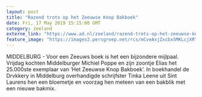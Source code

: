 ```yaml
---
layout: post
title: "Razend trots op het Zeeuwse Knop Bakboek"
date: Fri, 17 May 2019 15:15:00 GMT
category: zeeland
externe_link: "https://www.ad.nl/zeeland/razend-trots-op-het-zeeuwse-knop-bakboek~a5ceabb5/"
feature_image: "https://images2.persgroep.net/rcs/mCveAxjZxcbxSMKLcjXRYn2uM74/diocontent/148611509/_fitwidth/400/?appId=21791a8992982cd8da851550a453bd7f&quality=0.7"
---
```


MIDDELBURG - Voor een Zeeuws boek is het een bijzondere mijlpaal. Vrijdag kochten Middelburger Michiel Poppe en zijn zoontje Elias het 25.000ste exemplaar van ‘Het Zeeuwse Knop Bakboek’. In boekhandel de Drvkkery in Middelburg overhandigde schrijfster Tinka Leene uit Sint Laurens hen een bloemetje en voorzag hen meteen van een bakblik met een nieuwe bakmix.
